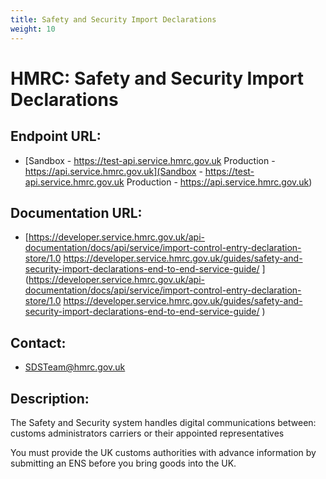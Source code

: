 ```yaml
---
title: Safety and Security Import Declarations
weight: 10
---
```


# HMRC: Safety and Security Import Declarations

## Endpoint URL:
 - [Sandbox - https://test-api.service.hmrc.gov.uk 
Production - https://api.service.hmrc.gov.uk](Sandbox - https://test-api.service.hmrc.gov.uk 
Production - https://api.service.hmrc.gov.uk)

## Documentation URL:
 - [https://developer.service.hmrc.gov.uk/api-documentation/docs/api/service/import-control-entry-declaration-store/1.0 
https://developer.service.hmrc.gov.uk/guides/safety-and-security-import-declarations-end-to-end-service-guide/ ](https://developer.service.hmrc.gov.uk/api-documentation/docs/api/service/import-control-entry-declaration-store/1.0 
https://developer.service.hmrc.gov.uk/guides/safety-and-security-import-declarations-end-to-end-service-guide/ )

## Contact:
 - [SDSTeam@hmrc.gov.uk](mailto:SDSTeam@hmrc.gov.uk)

## Description:
The Safety and Security system handles digital communications between:
customs administrators
carriers or their appointed representatives

You must provide the UK customs authorities with advance information by submitting an ENS before you bring goods into the UK.

